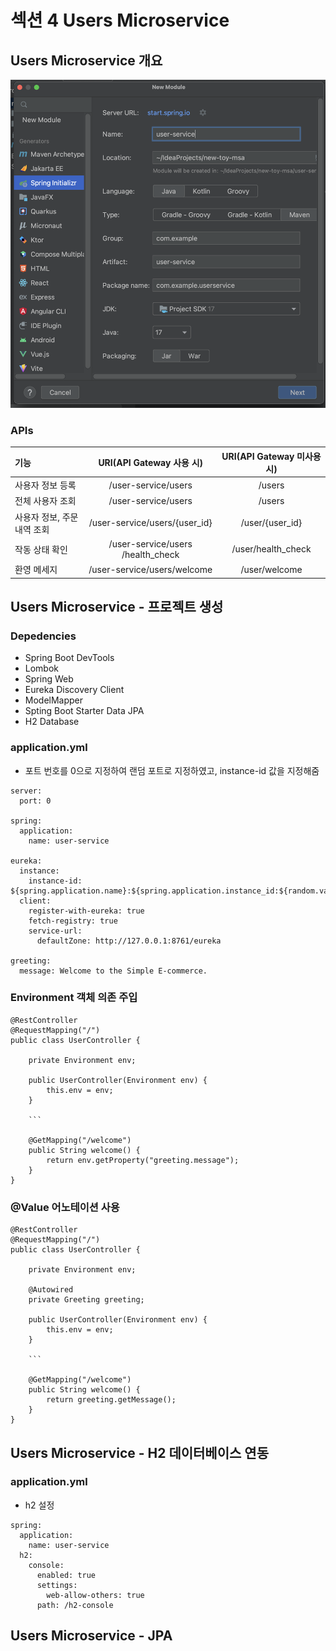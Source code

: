 # 섹션 4 Users Microservice

## Users Microservice 개요

![](https://github.com/dididiri1/TIL/blob/main/SpringColud/images/04_01.png?raw=true)

### APIs
| 기능               |       URI(API Gateway 사용 시)       | URI(API Gateway 미사용 시) |
|:-----------------|:---------------------------------:|:----------------------:|
| 사용자 정보 등록        |        /user-service/users        |         /users         |
| 전체 사용자 조회        |        /user-service/users        |         /users         |
| 사용자 정보, 주문 내역 조회 |   /user-service/users/{user_id}   |    /user/{user_id}     |
| 작동 상태 확인         | /user-service/users /health_check |   /user/health_check   |
| 환영 메세지           |    /user-service/users/welcome    |     /user/welcome      |

## Users Microservice - 프로젝트 생성

### Depedencies
- Spring Boot DevTools
- Lombok
- Spring Web
- Eureka Discovery Client
- ModelMapper
- Spting Boot Starter Data JPA
- H2 Database

### application.yml
- 포트 번호를 0으로 지정하여 랜덤 포트로 지정하였고, instance-id 값을 지정해줌
```
server:
  port: 0

spring:
  application:
    name: user-service

eureka:
  instance:
    instance-id: ${spring.application.name}:${spring.application.instance_id:${random.value}}
  client:
    register-with-eureka: true
    fetch-registry: true
    service-url:
      defaultZone: http://127.0.0.1:8761/eureka

greeting:
  message: Welcome to the Simple E-commerce.
```

### Environment 객체 의존 주입
```
@RestController
@RequestMapping("/")
public class UserController {

    private Environment env;

    public UserController(Environment env) {
        this.env = env;
    }

    ```

    @GetMapping("/welcome")
    public String welcome() {
        return env.getProperty("greeting.message");
    }
}

```

### @Value 어노테이션 사용
```
@RestController
@RequestMapping("/")
public class UserController {

    private Environment env;

    @Autowired
    private Greeting greeting;

    public UserController(Environment env) {
        this.env = env;
    }

    ```

    @GetMapping("/welcome")
    public String welcome() {
        return greeting.getMessage();
    }
}

```

## Users Microservice - H2 데이터베이스 연동

### application.yml
- h2 설정
```
spring:
  application:
    name: user-service
  h2:
    console:
      enabled: true
      settings:
        web-allow-others: true
      path: /h2-console
```

## Users Microservice - JPA

